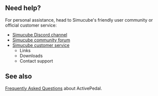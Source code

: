 ## Need help? 

For personal assistance, head to Simucube's friendly user community or official customer service:

* [Simucube Discord channel](https://discord.gg/simucube)
* [Simucube community forum](https://community.granitedevices.com/)
* [Simucube customer service](https://simucube.com/support/)
    * Links
    * Downloads
    * Contact support

## See also 

[Frequently Asked Questions](FAQ.md) about ActivePedal.